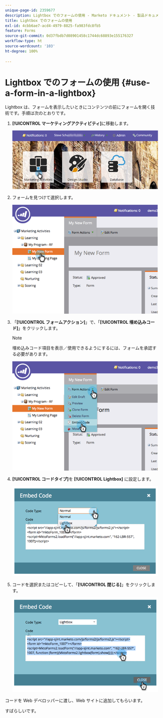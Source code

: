 ```yaml
---
unique-page-id: 2359677
description: Lightbox でのフォームの使用 - Marketo ドキュメント - 製品ドキュメント
title: Lightbox でのフォームの使用
exl-id: 4cbb6ae7-acd4-4979-8825-fa983fdc8fb5
feature: Forms
source-git-commit: 0d37fbdb7d08901458c1744dc68893e155176327
workflow-type: ht
source-wordcount: '103'
ht-degree: 100%

---
```


# Lightbox でのフォームの使用 {#use-a-form-in-a-lightbox}

Lightbox は、フォームを表示したいときにコンテンツの前にフォームを開く技術です。手順は次のとおりです。

1. **[!UICONTROL マーケティングアクティビティ]**&#x200B;に移動します。

   ![](assets/login-marketing-activities-8.png)

1. フォームを見つけて選択します。

   ![](assets/image2014-9-15-14-3a32-3a15.png)

1. 「**[!UICONTROL フォームアクション]**」で、「**[!UICONTROL 埋め込みコード]**」をクリックします。

   >[!NOTE]
   >
   >埋め込みコード項目を表示／使用できるようにするには、フォームを承認する必要があります。

   ![](assets/image2014-9-15-14-3a32-3a24.png)

1. **[!UICONTROL コードタイプ]**&#x200B;を **[!UICONTROL Lightbox]** に設定します。

   ![](assets/image2014-9-15-14-3a32-3a31.png)

1. コードを選択またはコピーして、「**[!UICONTROL 閉じる]**」をクリックします。

   ![](assets/image2014-9-15-14-3a32-3a39.png)

コードを Web デベロッパーに渡し、Web サイトに追加してもらいます。

すばらしいです。
